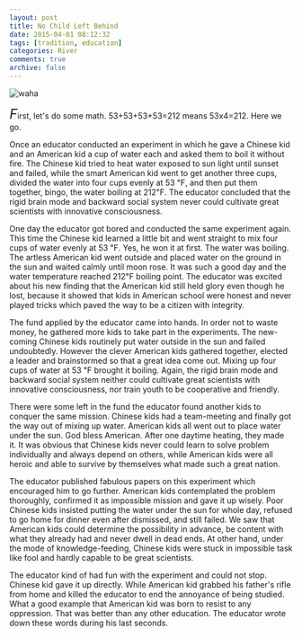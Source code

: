 ```yaml
---
layout: post
title: No Child Left Behind
date: 2015-04-01 08:12:32
tags: [tradition, education]
categories: River
comments: true
archive: false
---
```

<img class="cpanda" src="http://7xi3j8.com1.z0.glb.clouddn.com/cokepanda.com_waterinsun.jpg" alt="waha"/>


<!--img class="cpanda" src="http://7xi3j8.com1.z0.glb.clouddn.com/cokepanda.com_404s.jpg" alt="waha"/--> 

<font size="5">*F*</font>irst, let's do some math. 53+53+53+53=212 means 53x4=212. Here we go.

Once an educator conducted an experiment in which he gave a Chinese kid and an American kid a cup of water each and asked them to boil it without fire. The Chinese kid tried to heat water exposed to sun light until sunset and failed, while the smart American kid went to get another three cups, divided the water into four cups evenly at 53 ℉, and then put them together, bingo, the water boiling at 212℉. The educator concluded that the rigid brain mode and backward social system never could cultivate great scientists with innovative consciousness.    

 One day the educator got bored and conducted the same experiment again. This time the Chinese kid learned a little bit and went straight to mix four cups of water evenly at 53 ℉. Yes, he won it at first. The water was boiling. The artless American kid went outside and placed water on the ground in the sun and waited calmly until moon rose. It was such a good day and the water temperature reached 212℉ boiling point. The educator was excited about his new finding that the American kid still held glory even though he lost, because it showed that kids in American school were honest and never played tricks which paved the way to be a citizen with integrity.  

The fund applied by the educator came into hands. In order not to waste money, he gathered more kids to take part in the experiments. The new-coming Chinese kids  routinely put water outside in the sun and failed undoubtedly. However the clever American kids gathered together, elected a leader and brainstormed so that a great idea come out. Mixing up four cups of water at 53 ℉ brought it boiling. Again, the rigid brain mode and backward social system neither could cultivate great scientists with innovative consciousness, nor train youth to be cooperative and friendly.

There were some left in the fund the educator found another kids to conquer the same mission. Chinese kids had a team-meeting and finally got the way out of mixing up water. American kids all went out to place water under the sun. God bless American. After one daytime heating, they made it. It was obvious that Chinese kids never could learn to solve problem individually and always depend on others, while American kids were all heroic and able to survive by themselves what made such a great nation.

The educator published fabulous papers on this experiment which encouraged him to go further. American kids contemplated the problem thoroughly, confirmed it as impossible mission and gave it up wisely. Poor Chinese kids insisted putting the water under the sun for whole day, refused to go home for dinner even after dismissed,  and still failed. We saw that American kids could determine the possibility in advance, be content with what they already had and never dwell in dead ends. At other hand, under the mode of knowledge-feeding, Chinese kids were stuck in impossible task like fool and hardly capable to be great scientists.

The educator kind of had fun with the experiment and could not stop. Chinese kid gave it up directly. While American kid grabbed his father's rifle from home  and killed the educator to end the annoyance of being studied. What a good example that American kid was born to resist to any oppression. That was better than any other education. The educator wrote down these words during his last seconds.  
